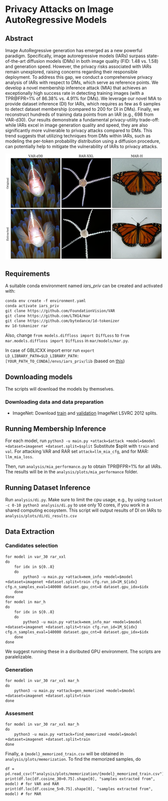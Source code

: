 # Privacy Attacks on Image AutoRegressive Models

## Abstract

Image AutoRegressive generation has emerged as a new powerful paradigm. Specifically, image autoregressive models (IARs) surpass state-of-the-art diffusion models (DMs) in both image quality (FID: 1.48 vs. 1.58) and generation speed. However, the privacy risks associated with IARs remain unexplored, raising concerns regarding their responsible deployment. To address this gap, we conduct a comprehensive privacy analysis of IARs with respect to DMs, which serve as reference points. We develop a novel membership inference attack (MIA) that achieves an exceptionally high success rate in detecting training images (with a TPR@FPR=1\% of 86.38\% vs. 4.91\% for DMs). We leverage our novel MIA to provide dataset inference (DI) for IARs, which requires as few as 6 samples to detect dataset membership (compared to 200 for DI in DMs). Finally, we reconstruct hundreds of training data points from an IAR (e.g., 698 from VAR-d30). Our results demonstrate a fundamental privacy-utility trade-off: while IARs excel in image generation quality and speed, they are also significantly more vulnerable to privacy attacks compared to DMs. This trend suggests that utilizing techniques from DMs within IARs, such as modeling the per-token probability distribution using a diffusion procedure, can potentially help to mitigate the vulnerability of IARs to privacy attacks. 

![Extracted images from VAR-*d*30, RAR-XXL, and MAR-H](res/mem_teaser.png)

## Requirements
A suitable conda environment named *iars_priv* can be created and activated with:

```
conda env create -f environment.yaml
conda activate iars_priv
git clone https://github.com/FoundationVision/VAR
git clone https://github.com/LTH14/mar
git clone https://github.com/bytedance/1d-tokenizer
mv 1d-tokenizer rar
```

Also, change `from models.diffloss import DiffLoss` to `from mar.models.diffloss import DiffLoss` in `mar/models/mar.py`.

In case of GBLICXX import error run `export LD_LIBRARY_PATH=$LD_LIBRARY_PATH:[YOUR_PATH_TO_CONDA]/envs/iars_priv/lib` (based on [this](https://stackoverflow.com/a/71167158))

## Downloading models

The scripts will download the models by themselves.

### Downloading data and data preparation

* ImageNet: Download [train](https://academictorrents.com/details/a306397ccf9c2ead27155983c254227c0fd938e2) and [validation](https://academictorrents.com/details/5d6d0df7ed81efd49ca99ea4737e0ae5e3a5f2e5) ImageNet LSVRC 2012 splits.

## Running Membership Inference

For each model, run
`python3 -u main.py +attack=$attack +model=$model +dataset=imagenet +dataset.split=$split`
Substitute $split with `train` and `val`. For attacking VAR and RAR set `attack=llm_mia_cfg`, and for MAR: `llm_mia_loss`.

Then, run `analysis/mia_performance.py` to obtain TPR@FPR=1% for all IARs. The results will be in the `analysis/plots/mia_performance` folder.

## Running Dataset Inference

Run `analysis/di.py`. Make sure to limit the cpu usage, e.g., by using `taskset -c 0-10 python3 analysis/di.py` to use only 10 cores, if you work in a shared computing ecosystem. This script will output results of DI on IARs to `analysis/plots/di/di_results.csv`

## Data Extraction

### Candidates selection
```
for model in var_30 rar_xxl
do
    for idx in ${0..8}
    do
        python3 -u main.py +attack=mem_info +model=$model +dataset=imagenet +dataset.split=train cfg.run_id=1M_${idx} cfg.n_samples_eval=140000 dataset.gpu_cnt=8 dataset.gpu_idx=$idx
    done
done
for model in mar_h
do
    for idx in ${0..8}
    do
        python3 -u main.py +attack=mem_info_mar +model=$model +dataset=imagenet +dataset.split=train cfg.run_id=1M_${idx} cfg.n_samples_eval=140000 dataset.gpu_cnt=8 dataset.gpu_idx=$idx
    done
done
```
We suggest running these in a disributed GPU environment. The scripts are paralelizable.

### Generation

```
for model in var_30 rar_xxl mar_h
do
    python3 -u main.py +attack=gen_memorized +model=$model +dataset=imagenet +dataset.split=train
done
```

### Assesment

```
for model in var_30 rar_xxl mar_h
do
    python3 -u main.py +attack=find_memorized +model=$model +dataset=imagenet +dataset.split=train
done
```

Finally, a `{model}_memorized_train.csv` will be obtained in `analysis/plots/memorization`. To find the memorized samples, do
```
df = pd.read_csv(f"analysis/plots/memorization/{model}_memorized_train.csv")
print(df.loc[df.cosine_30>0.75].shape[0], "samples extracted from", model) # for VAR and RAR
print(df.loc[df.cosine_5>0.75].shape[0], "samples extracted from", model) # for MAR
```